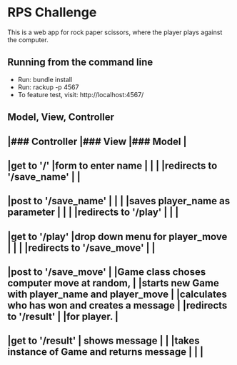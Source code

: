 # RPS Challenge

This is a web app for rock paper scissors, where the player plays against the computer.

## Running from the command line
- Run: bundle install
- Run: rackup -p 4567
- To feature test, visit: http://localhost:4567/

## Model, View, Controller

|### Controller           |### View                    |### Model              |
-------------------------------------------------------------------------------
|get to '/'               |form to enter name          |                       |
|                         |redirects to '/save_name'   |                       |
-------------------------------------------------------------------------------
|post to '/save_name'     |                            |                       |
|saves player_name as parameter  |                     |                       |
|redirects to '/play'     |                            |                       |
-------------------------------------------------------------------------------
|get to '/play'           |drop down menu for player_move |                    |
|                         |redirects to '/save_move'      |                    |             
-------------------------------------------------------------------------------
|post to '/save_move'                              |    |Game class choses computer move at random,   |
|starts new Game with player_name and player_move  |    |calculates who has won and creates a message |
|redirects to '/result'                            |    |for player.                                  |
-------------------------------------------------------------------------------
|get to '/result'                           | shows message |                  |
|takes instance of Game and returns message |               |                  |
-------------------------------------------------------------------------------

